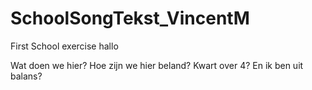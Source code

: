 # SchoolSongTekst_VincentM
First School exercise 
hallo

Wat doen we hier?
Hoe zijn we hier beland? 
Kwart over 4? 
En ik ben uit balans?
